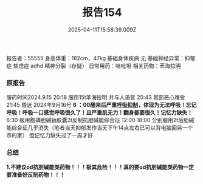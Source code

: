 ﻿---
title: 报告154
description: 
published: true
date: 2025-04-11T15:58:39.009Z
tags: 
editor: markdown
dateCreated: 2025-04-11T15:58:34.573Z
---

报告者：55555
身高体重：182cm，47kg
基础身体疾病:无
基础神经异常：抑郁症 焦虑症 adhd 精神分裂（存疑）
日常用药：唑吡坦
相关药物：苯海拉明

### 原报告
服药时间2024.9.15 
20:18 服用15t苯海拉明 并与人语音
20:43 胃部恶心难受
21:45 昏迷
2024年9月16号
**6 ：00醒来后严重[呼吸抑制](/drug_effect/呼吸抑制)，体现为无法呼吸！忘记呼吸！呼吸一口感觉呼吸很久了！且严重肌无力！翻身都要很久！记忆力缺失！**
6:30 服用胞磷胆碱钠胶囊2t反制抗胆碱能综合征
12:00 18:00 分别服用2t后胆碱能综合征几乎消失（笔者当天抑郁发作当天下午14点左右已可以背电脑回另一个市的家）
但记忆力缺失过了一周才好

### 总结
**1.不建议od抗胆碱能类药物！！！极其危险！！！真的要od抗胆碱能类药物一定要准备好反制药物！！！**
